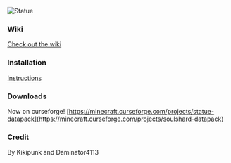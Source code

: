 ![Statue](http://mapmaking.fr/datapack/img/statue.png)

### Wiki
[Check out the wiki](https://github.com/kikipunk/SoulShard-DataPack/wiki)

### Installation 
[Instructions](https://github.com/kikipunk/SoulShard-DataPack/wiki/Installation)

### Downloads
Now on curseforge! [https://minecraft.curseforge.com/projects/statue-datapack](https://minecraft.curseforge.com/projects/soulshard-datapack)

### Credit
By Kikipunk and Daminator4113
